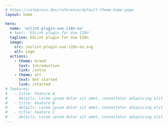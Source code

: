 ```yaml
---
# https://vitepress.dev/reference/default-theme-home-page
layout: home

hero:
  name: 'eslint-plugin-vue-i18n-ex'
  # text: 'ESLint plugin for Vue I18n'
  tagline: ESLint plugin for Vue I18n
  image:
    src: /eslint-plugin-vue-i18n-ex.svg
    alt: Logo
  actions:
    - theme: brand
      text: Introduction
      link: /intro
    - theme: alt
      text: Get started
      link: /started
# features:
#   - title: Feature A
#     details: Lorem ipsum dolor sit amet, consectetur adipiscing elit
#   - title: Feature B
#     details: Lorem ipsum dolor sit amet, consectetur adipiscing elit
#   - title: Feature C
#     details: Lorem ipsum dolor sit amet, consectetur adipiscing elit
---
```


